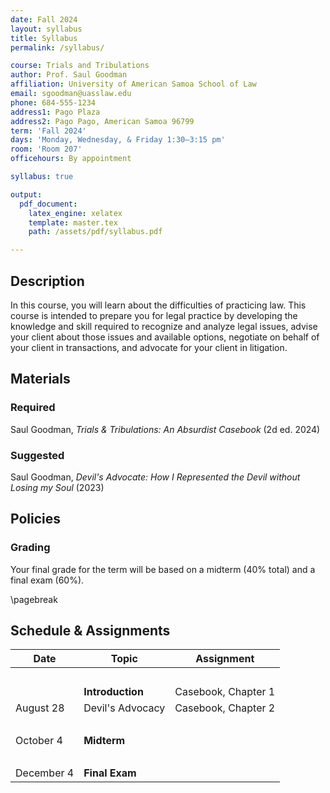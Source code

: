 ```yaml
---
date: Fall 2024
layout: syllabus
title: Syllabus
permalink: /syllabus/

course: Trials and Tribulations
author: Prof. Saul Goodman
affiliation: University of American Samoa School of Law
email: sgoodman@uasslaw.edu
phone: 684-555-1234
address1: Pago Plaza
address2: Pago Pago, American Samoa 96799
term: 'Fall 2024'
days: 'Monday, Wednesday, & Friday 1:30–3:15 pm'
room: 'Room 207'
officehours: By appointment

syllabus: true

output:
  pdf_document:
    latex_engine: xelatex
    template: master.tex
    path: /assets/pdf/syllabus.pdf

---
```


## Description

In this course, you will learn about the difficulties of practicing law. This course is intended to prepare you for legal practice by developing the knowledge and skill required to recognize and analyze legal issues, advise your client about those issues and available options, negotiate on behalf of your client in transactions, and advocate for your client in litigation.

## Materials

### Required 

Saul Goodman, _Trials & Tribulations: An Absurdist Casebook_ (2d ed. 2024)

### Suggested 

Saul Goodman, _Devil's Advocate: How I Represented the Devil without Losing my Soul_ (2023)

## Policies

### Grading

Your final grade for the term will be based on a midterm (40% total) and a final exam (60%).

\pagebreak

## Schedule & Assignments

<div class="fullwidth">

 **Date** | **Topic**  | **Assignment**
--|---|--
 &nbsp; | &nbsp; | &nbsp;
 &nbsp; | **Introduction** | Casebook, Chapter 1
 August 28 | Devil's Advocacy | Casebook, Chapter 2
  &nbsp; |  &nbsp; |  &nbsp;
 October 4 | **Midterm** | &nbsp; 
  &nbsp; |  &nbsp; |  &nbsp;
 December 4 | **Final Exam** | &nbsp;

</div>